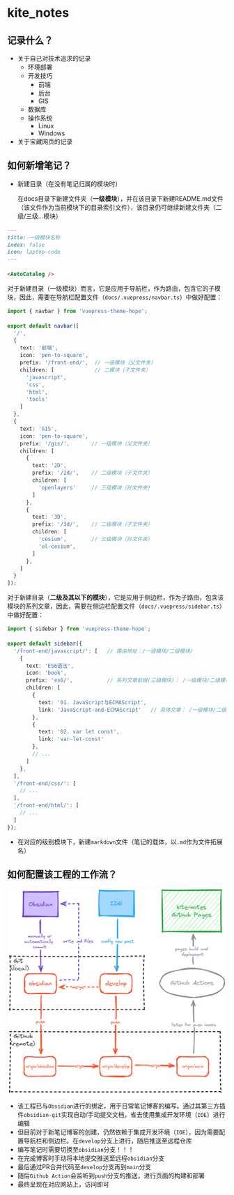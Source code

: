 # kite_notes

## 记录什么？

- 关于自己对技术追求的记录
  - 环境部署
  - 开发技巧
    - 前端
    - 后台
    - GIS
  - 数据库
  - 操作系统
    - Linux
    - Windows
- 关于宝藏网页的记录

## 如何新增笔记？
  
- 新建目录（在没有笔记归属的模块时）

  在docs目录下新建文件夹（**一级模块**），并在该目录下新建README.md文件（该文件作为当前模块下的目录索引文件），该目录仍可继续新建文件夹（二级/三级...模块）

```md
---
title: 一级模块名称
index: false
icon: laptop-code
---

<AutoCatalog />
```

对于新建目录（一级模块）而言，它是应用于导航栏，作为路由，包含它的子模块，因此，需要在导航栏配置文件（`docs/.vuepress/navbar.ts`）中做好配置：

```ts
import { navbar } from 'vuepress-theme-hope';

export default navbar([
  '/',
  {
    text: '前端',
    icon: 'pen-to-square',
    prefix: '/front-end/',  // 一级模块（父文件夹）
    children: [             // 二模块（子文件夹）
      'javascript',
      'css',
      'html',
      'tools'
    ]
  },
  {
    text: 'GIS',
    icon: 'pen-to-square',
    prefix: '/gis/',       // 一级模块（父文件夹）
    children: [
      { 
        text: '2D', 
        prefix: '/2d/',    // 二级模块（子文件夹）
        children: [
          'openlayers'     // 三级模块（孙文件夹）
        ] 
      },
      { 
        text: '3D', 
        prefix: '/3d/',    // 二级模块（子文件夹）
        children: [
          'cesium',        // 三级模块（孙文件夹）
          'ol-cesium',
        ]
      },   
    ]
  }
]);
```

对于新建目录（**二级及其以下的模块**），它是应用于侧边栏，作为子路由，包含该模块的系列文章，因此，需要在侧边栏配置文件（`docs/.vuepress/sidebar.ts`）中做好配置：

```ts
import { sidebar } from 'vuepress-theme-hope';

export default sidebar({
  '/front-end/javascript/': [   // 路由地址：/一级模块/二级模块/
    {
      text: 'ES6语法',
      icon: 'book',
      prefix: 'es6/',           // 系列文章前缀(三级模块)： /一级模块/二级模块/三级模块/
      children: [
        {
          text: '01. JavaScript与ECMAScript',
          link: 'JavaScript-and-ECMAScript'   // 具体文章： /一级模块/二级模块/三级模块/文章文件名
        },
        {
          text: '02. var let const',
          link: 'var-let-const'
        },
        // ...
      ]
    },
  ],
  '/front-end/css/': [
    // ...
  ],
  '/front-end/html/': [
    // ...
  ]
});
```

- 在对应的级别模块下，新建`markdown`文件（笔记的载体，以`.md`作为文件拓展名）

## 如何配置该工程的工作流？

![Obsidian-Git-workflow](/docs/.vuepress/public/assets/images/obsidian-git-workflow.png)

- 该工程已与`Obsidian`进行的绑定，用于日常笔记博客的编写。通过其第三方插件`obsidian-git`实现自动/手动提交文档，省去使用集成开发环境（`IDE`）进行编辑
- 但目前对于新笔记博客的创建，仍然依赖于集成开发环境（`IDE`），因为需要配置导航栏和侧边栏。在`develop`分支上进行，随后推送至远程仓库
- 编写笔记时需要切换至`obsidian`分支！！！
- 在完成博客时手动将本地提交推送至远程`obsidian`分支
- 最后通过PR合并代码至`develop`分支再到`main`分支
- 随后`Github Action`会监听到`push`分支的推送，进行页面的构建和部署
- 最终呈现在对应网站上，访问即可
